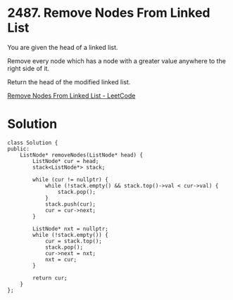 # 2487. Remove Nodes From Linked List

You are given the head of a linked list.

Remove every node which has a node with a greater value anywhere to the right side of it.

Return the head of the modified linked list.

[Remove Nodes From Linked List - LeetCode](https://leetcode.com/problems/remove-nodes-from-linked-list/)

# Solution

```
class Solution {
public:
    ListNode* removeNodes(ListNode* head) {
        ListNode* cur = head;
        stack<ListNode*> stack;
        
        while (cur != nullptr) {
            while (!stack.empty() && stack.top()->val < cur->val) {
                stack.pop();
            }
            stack.push(cur);
            cur = cur->next;
        }
        
        ListNode* nxt = nullptr;
        while (!stack.empty()) {
            cur = stack.top();
            stack.pop();
            cur->next = nxt;
            nxt = cur;
        }
        
        return cur;
    }
};
```